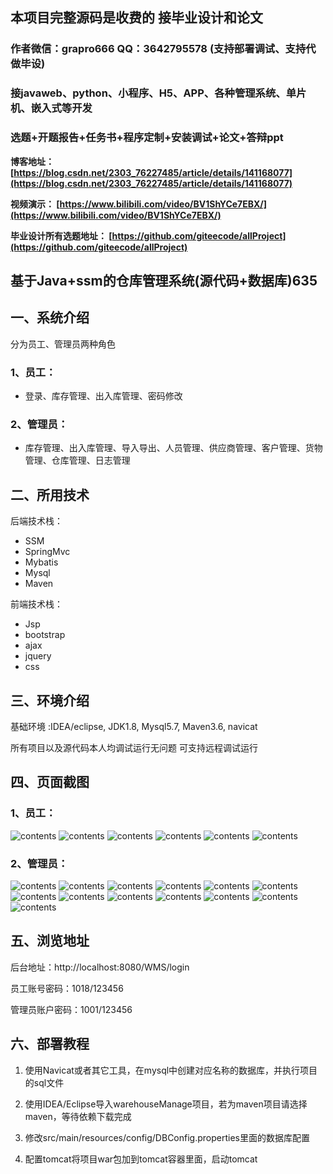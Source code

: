 ## 本项目完整源码是收费的  接毕业设计和论文

### 作者微信：grapro666 QQ：3642795578 (支持部署调试、支持代做毕设)

### 接javaweb、python、小程序、H5、APP、各种管理系统、单片机、嵌入式等开发

### 选题+开题报告+任务书+程序定制+安装调试+论文+答辩ppt

**博客地址：
[https://blog.csdn.net/2303_76227485/article/details/141168077](https://blog.csdn.net/2303_76227485/article/details/141168077)**

**视频演示：
[https://www.bilibili.com/video/BV1ShYCe7EBX/](https://www.bilibili.com/video/BV1ShYCe7EBX/)**

**毕业设计所有选题地址：
[https://github.com/giteecode/allProject](https://github.com/giteecode/allProject)**

## 基于Java+ssm的仓库管理系统(源代码+数据库)635

## 一、系统介绍
分为员工、管理员两种角色
### 1、员工：
- 登录、库存管理、出入库管理、密码修改

### 2、管理员：
- 库存管理、出入库管理、导入导出、人员管理、供应商管理、客户管理、货物管理、仓库管理、日志管理

## 二、所用技术

后端技术栈：

- SSM
- SpringMvc
- Mybatis
- Mysql
- Maven

前端技术栈：

- Jsp
- bootstrap
- ajax
- jquery
- css

## 三、环境介绍

基础环境 :IDEA/eclipse, JDK1.8, Mysql5.7, Maven3.6, navicat

所有项目以及源代码本人均调试运行无问题 可支持远程调试运行

## 四、页面截图
### 1、员工：
![contents](./picture/picture1.png)
![contents](./picture/picture2.png)
![contents](./picture/picture3.png)
![contents](./picture/picture4.png)
![contents](./picture/picture5.png)
![contents](./picture/picture6.png)

### 2、管理员：
![contents](./picture/picture7.png)
![contents](./picture/picture8.png)
![contents](./picture/picture9.png)
![contents](./picture/picture10.png)
![contents](./picture/picture11.png)
![contents](./picture/picture12.png)
![contents](./picture/picture13.png)
![contents](./picture/picture14.png)
![contents](./picture/picture15.png)
![contents](./picture/picture16.png)
![contents](./picture/picture17.png)
![contents](./picture/picture18.png)
![contents](./picture/picture19.png)

## 五、浏览地址

后台地址：http://localhost:8080/WMS/login

员工账号密码：1018/123456

管理员账户密码：1001/123456

## 六、部署教程
1. 使用Navicat或者其它工具，在mysql中创建对应名称的数据库，并执行项目的sql文件

2. 使用IDEA/Eclipse导入warehouseManage项目，若为maven项目请选择maven，等待依赖下载完成

3. 修改src/main/resources/config/DBConfig.properties里面的数据库配置 

4. 配置tomcat将项目war包加到tomcat容器里面，启动tomcat
